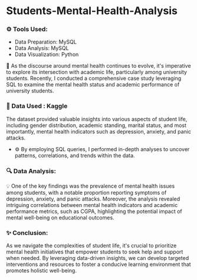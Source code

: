 # Students-Mental-Health-Analysis

### ⚙️ Tools Used:

- Data Preparation: MySQL
- Data Analysis: MySQL
- Data Visualization: Python

🧠 As the discourse around mental health continues to evolve, it's imperative to explore its intersection with academic life, particularly among university students. 
Recently, I conducted a comprehensive case study leveraging SQL to examine the mental health status and academic performance of university students.

### 📁 Data Used : Kaggle

The dataset provided valuable insights into various aspects of student life, including gender distribution, academic standing, marital status, and most importantly, mental health indicators such as depression, anxiety, and panic attacks. 

- ⚙️ By employing SQL queries, I performed in-depth analyses to uncover patterns, correlations, and trends within the data.

### 🔍 Data Analysis:

💡 One of the key findings was the prevalence of mental health issues among students, with a notable proportion reporting symptoms of depression, anxiety, and panic attacks. Moreover, the analysis revealed intriguing correlations between mental health indicators and academic performance metrics, such as CGPA, highlighting the potential impact of mental well-being on educational outcomes.

### ✨ Conclusion: 

As we navigate the complexities of student life, it's crucial to prioritize mental health initiatives that empower students to seek help and support when needed. By leveraging data-driven insights, we can develop targeted interventions and resources to foster a conducive learning environment that promotes holistic well-being.

